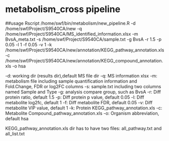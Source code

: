 # metabolism_cross pipeline

##usage
Rscript /home/swf/bin/metabolism/new_pipeline.R -d /home/swf/Project/S9540CA/new -q /home/swf/Project/S9540CA/MS_identified_information.xlsx -m BvsA_meta.txt -s /home/swf/Project/S9540CA/sample.txt -g BvsA -r 1.5 -p 0.05 -l 1 -f 0.05 -v 1 -k /home/swf/Project/S9540CA/new/annotation/KEGG_pathway_annotation.xls -c /home/swf/Project/S9540CA/new/annotation/KEGG_compound_annotation.xls -o hsa

-d: working dir (results dir),default MS file dir
-q: MS information xlsx
-m: metabolism file including sample quantification information and Fold.Change, FDR or log2FC columns
-s: sample.txt including two columns named Sample and Type
-g: analysis compare group, such as BvsA
-r: Diff protein ratio, default 1.5
-p: Diff protein p value, default 0.05
-l: Diff metabolite log2fc, default 1
-f: Diff metabolite FDR, default 0.05
-v: Diff metabolite VIP value, default 1
-k: Protein KEGG_pathway_annotation.xls
-c: Metabolite Compound_pathway_annotation.xls
-o: Organism abbreviation, default hsa

KEGG_pathway_annotation.xls dir has to have two files: all_pathway.txt and all_list.txt
